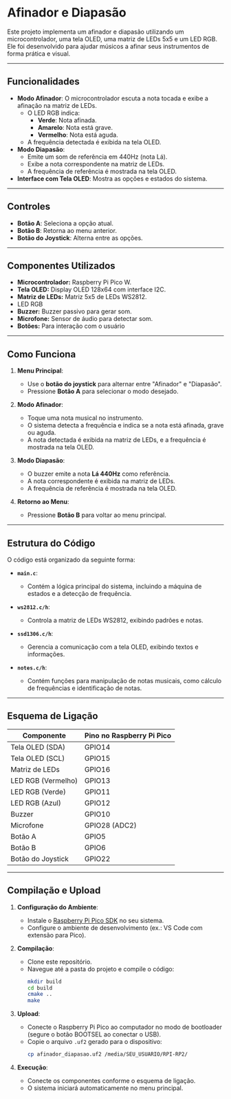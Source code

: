 # Afinador e Diapasão

Este projeto implementa um afinador e diapasão utilizando um microcontrolador, uma tela OLED, uma matriz de LEDs 5x5 e um LED RGB. Ele foi desenvolvido para ajudar músicos a afinar seus instrumentos de forma prática e visual.

---

## Funcionalidades
- **Modo Afinador**: O microcontrolador escuta a nota tocada e exibe a afinação na matriz de LEDs.
  - O LED RGB indica:
    - **Verde**: Nota afinada.
    - **Amarelo**: Nota está grave.
    - **Vermelho**: Nota está aguda.
  - A frequência detectada é exibida na tela OLED.
- **Modo Diapasão**: 
  - Emite um som de referência em 440Hz (nota Lá).
  - Exibe a nota correspondente na matriz de LEDs.
  - A frequência de referência é mostrada na tela OLED.
- **Interface com Tela OLED**: Mostra as opções e estados do sistema.

---

## Controles
- **Botão A**: Seleciona a opção atual.
- **Botão B**: Retorna ao menu anterior.
- **Botão do Joystick**: Alterna entre as opções.

---

## Componentes Utilizados
- **Microcontrolador:** Raspberry Pi Pico W.
- **Tela OLED:** Display OLED 128x64 com interface I2C.
- **Matriz de LEDs:** Matriz 5x5 de LEDs WS2812.
- LED RGB
- **Buzzer:** Buzzer passivo para gerar som.
- **Microfone:** Sensor de áudio para detectar som.
- **Botões:** Para interação com o usuário

---

## Como Funciona

1. **Menu Principal**:
   - Use o **botão do joystick** para alternar entre "Afinador" e "Diapasão".
   - Pressione **Botão A** para selecionar o modo desejado.

2. **Modo Afinador**:
   - Toque uma nota musical no instrumento.
   - O sistema detecta a frequência e indica se a nota está afinada, grave ou aguda.
   - A nota detectada é exibida na matriz de LEDs, e a frequência é mostrada na tela OLED.

3. **Modo Diapasão**:
   - O buzzer emite a nota **Lá 440Hz** como referência.
   - A nota correspondente é exibida na matriz de LEDs.
   - A frequência de referência é mostrada na tela OLED.

4. **Retorno ao Menu**:
   - Pressione **Botão B** para voltar ao menu principal.

---

## Estrutura do Código

O código está organizado da seguinte forma:

- **`main.c`**:
  - Contém a lógica principal do sistema, incluindo a máquina de estados e a detecção de frequência.

- **`ws2812.c/h`**:
  - Controla a matriz de LEDs WS2812, exibindo padrões e notas.

- **`ssd1306.c/h`**:
  - Gerencia a comunicação com a tela OLED, exibindo textos e informações.

- **`notes.c/h`**:
  - Contém funções para manipulação de notas musicais, como cálculo de frequências e identificação de notas.

---

## Esquema de Ligação

| Componente        | Pino no Raspberry Pi Pico |
|-------------------|---------------------------|
| Tela OLED (SDA)   | GPIO14                    |
| Tela OLED (SCL)   | GPIO15                    |
| Matriz de LEDs    | GPIO16                    |
| LED RGB (Vermelho)| GPIO13                    |
| LED RGB (Verde)   | GPIO11                    |
| LED RGB (Azul)    | GPIO12                    |
| Buzzer            | GPIO10                    |
| Microfone         | GPIO28 (ADC2)             |
| Botão A           | GPIO5                     |
| Botão B           | GPIO6                     |
| Botão do Joystick | GPIO22                    |

---

## Compilação e Upload

1. **Configuração do Ambiente**:
   - Instale o [Raspberry Pi Pico SDK](https://github.com/raspberrypi/pico-sdk) no seu sistema.
   - Configure o ambiente de desenvolvimento (ex.: VS Code com extensão para Pico).

2. **Compilação**:
   - Clone este repositório.
   - Navegue até a pasta do projeto e compile o código:
     ```bash
     mkdir build
     cd build
     cmake ..
     make
     ```

3. **Upload**:
   - Conecte o Raspberry Pi Pico ao computador no modo de bootloader (segure o botão BOOTSEL ao conectar o USB).
   - Copie o arquivo `.uf2` gerado para o dispositivo:
     ```bash
     cp afinador_diapasao.uf2 /media/SEU_USUARIO/RPI-RP2/
     ```

4. **Execução**:
   - Conecte os componentes conforme o esquema de ligação.
   - O sistema iniciará automaticamente no menu principal.